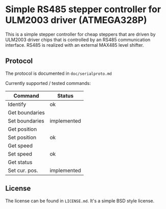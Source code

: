 # Simple RS485 stepper controller for ULM2003 driver (ATMEGA328P)

This is a simple stepper controller for cheap steppers that are driven by
ULM2003 driver chips that is controlled by an RS485 communication interface.
RS485 is realized with an external MAX485 level shifter.

## Protocol

The protocol is documented in ```doc/serialproto.md```

Currently supported / tested commands:

| Command        | Status      |
| -------------  | ----------- |
| Identify       | ok          |
| Get boundaries |             |
| Set boundaries | implemented |
| Get position   |             |
| Set position   | ok          |
| Get speed      |             |
| Set speed      | ok          |
| Get status     |             |
| Set cur. pos.  | implemented |


## License

The license can be found in ```LICENSE.md```. It's a simple BSD style license.
